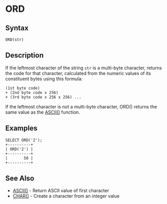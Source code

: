 
# ORD

## Syntax


```
ORD(str)
```

## Description


If the leftmost character of the string `str` is a multi-byte character,
returns the code for that character, calculated from the numeric
values of its constituent bytes using this formula:


```
(1st byte code)
+ (2nd byte code x 256)
+ (3rd byte code x 256 x 256) ...
```

If the leftmost character is not a multi-byte character, ORD() returns
the same value as the [ASCII()](ascii.md) function.


## Examples


```
SELECT ORD('2');
+----------+
| ORD('2') |
+----------+
|       50 |
+----------+
```

## See Also


* [ASCII()](ascii.md) - Return ASCII value of first character
* [CHAR()](char-function.md) - Create a character from an integer value

